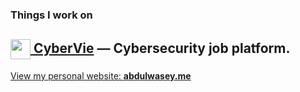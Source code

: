### Things I work on

[<img src="https://jobs.cybervie.com/images/logos/gif-cyberlogo.gif" width="32" height="32" align="center"> **CyberVie**](jobs.cybervie.com) — Cybersecurity job platform.  
---

[View my personal website: **abdulwasey.me**](http://www.abdulwasey.me/)  
